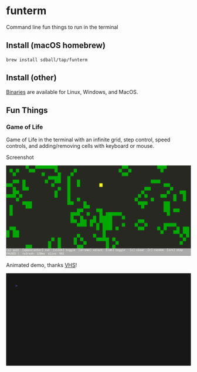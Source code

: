 # funterm

Command line fun things to run in the terminal

## Install (macOS homebrew)

```
brew install sdball/tap/funterm
```

## Install (other)

[Binaries](https://github.com/sdball/funterm/releases) are available for Linux, Windows, and MacOS.

## Fun Things

### Game of Life

Game of Life in the terminal with an infinite grid, step control, speed controls, and adding/removing cells with keyboard or mouse.

Screenshot

![Game of Life](./screenshots/game-of-life.png)

Animated demo, thanks [VHS](https://github.com/charmbracelet/vhs)!

![Game of Life recording](./screenshots/life.gif)
